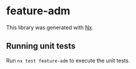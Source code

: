 # feature-adm

This library was generated with [Nx](https://nx.dev).

## Running unit tests

Run `nx test feature-adm` to execute the unit tests.
